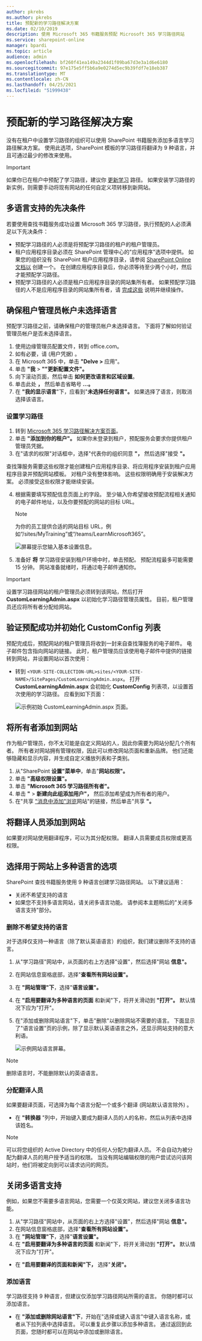 ```yaml
---
author: pkrebs
ms.author: pkrebs
title: 预配新的学习路径解决方案
ms.date: 02/10/2019
description: 使用 Microsoft 365 书籍服务预配 Microsoft 365 学习路径网站
ms.service: sharepoint-online
manager: bpardi
ms.topic: article
audience: admin
ms.openlocfilehash: bf260f41ea149a2344d1f09ba67d3e3a1d6e6180
ms.sourcegitcommit: 97e175e5ff5b6a9e0274d5ec9b39fdf7e18eb387
ms.translationtype: MT
ms.contentlocale: zh-CN
ms.lasthandoff: 04/25/2021
ms.locfileid: "51999438"
---
```

# <a name="provision-a-new-learning-pathways-solution"></a>预配新的学习路径解决方案 
没有在租户中设置学习路径的组织可以使用 SharePoint 书籍服务添加多语言学习路径解决方案。 使用此选项，SharePoint 模板的学习路径将翻译为 9 种语言，并且可通过最少的修改来使用。 

> [!IMPORTANT]
> 如果你已在租户中预配了学习路径，建议你 [更新学习](custom_update.md) 路径。 如果安装学习路径的新实例，则需要手动将现有网站的任何自定义项转移到新网站。 

## <a name="prerequisites-for-multilingual-support"></a>多语言支持的先决条件
 
若要使用查找书籍服务成功设置 Microsoft 365 学习路径，执行预配的人必须满足以下先决条件：   
 
- 预配学习路径的人必须是将预配学习路径的租户的租户管理员。  
- 租户应用程序目录必须在 SharePoint 管理中心的"应用程序"选项中提供。 如果您的组织没有 SharePoint 租户应用程序目录，请参阅 [SharePoint Online 文档以](/sharepoint/use-app-catalog) 创建一个。 在创建应用程序目录后，你必须等待至少两个小时，然后才能预配学习路径。  
- 预配学习路径的人必须是租户应用程序目录的网站集所有者。 如果预配学习路径的人不是应用程序目录的网站集所有者，请 [完成这些](addappadmin.md) 说明并继续操作。 

## <a name="ensure-the-tenant-admin-account-doesnt-have-a-language-selected"></a>确保租户管理员帐户未选择语言
预配学习路径之前，请确保租户的管理员帐户未选择语言。 下面将了解如何验证管理员帐户是否未选择语言。 
1.  使用边缘管理员配置文件，转到 office.com。
2.  如有必要，请 (用户凭据) 。
3.  在 Microsoft 365 中，单击 **"Delve >** 应用"。 
4.  单击 **"我**  >  **""更新配置文件"。**
5.  向下滚动页面，然后单击 **如何更改语言和区域设置**。
6.  单击此处 **，** 然后单击省略号 **...。**
7.  在 **"我的显示语言**"下，应看到"**未选择任何语言"。** 如果选择了语言，则取消选择该语言。

### <a name="to-provision-learning-pathways"></a>设置学习路径

1. 转到 [Microsoft 365 学习路径解决方案页面](https://lookbook.microsoft.com/details/3df8bd55-b872-4c9d-88e3-6b2f05344239)。
2. 单击 **"添加到你的租户"。** 如果你未登录到租户，预配服务会要求你提供租户管理员凭据。 
3. 在"请求的权限"对话框中，选择"代表你的组织同意 **"，** 然后选择"接受 **"。**

查找簿服务需要这些权限才能创建租户应用程序目录、将应用程序安装到租户应用程序目录并预配网站模板。 对租户没有整体影响。 这些权限明确用于安装解决方案。 必须接受这些权限才能继续安装。

4. 根据需要填写预配信息页面上的字段。 至少输入你希望接收预配流程相关通知的电子邮件地址，以及你要预配的网站的目标 URL。  
   > [!NOTE]
   > 为你的员工提供合适的网站目标 URL，例如“/sites/MyTraining”或“/teams/LearnMicrosoft365”。

   ![屏幕提示您输入基本设置信息。](media/inst_options.png)

6. 准备好 **将** 学习路径安装到租户环境中时，单击预配。  预配流程最多可能需要 15 分钟。 网站准备就绪时，将通过电子邮件通知你。 

> [!IMPORTANT]
> 设置学习路径网站的租户管理员必须转到该网站，然后打开 **CustomLearningAdmin.aspx** 以初始化学习路径管理员属性。 目前，租户管理员还应将所有者分配给网站。 

## <a name="validate-provisioning-success-and-initialize-the-customconfig-list"></a>验证预配成功并初始化 CustomConfig 列表

预配完成后，预配网站的租户管理员将收到一封来自查找簿服务的电子邮件。 电子邮件包含指向网站的链接。 此时，租户管理员应该使用电子邮件中提供的链接转到网站，并设置网站以首次使用：

- 转到 `<YOUR-SITE-COLLECTION-URL>sites/<YOUR-SITE-NAME>/SitePages/CustomLearningAdmin.aspx`。 打开 **CustomLearningAdmin.aspx** 会初始化 **CustomConfig** 列表项，以设置首次使用的学习路径。 应看到如下页面：

   ![示例初始 CustomLearningAdmin.aspx 页面。](media/cg-adminapppage.png)

## <a name="add-owners-to-site"></a>将所有者添加到网站
作为租户管理员，你不太可能是自定义网站的人，因此你需要为网站分配几个所有者。 所有者对网站拥有管理权限，因此可以修改网站页面和重新品牌。 他们还能够隐藏和显示内容，并生成自定义播放列表和子类别。  

1. 从"SharePoint **设置"菜单中**，单击"**网站权限"。**
2. 单击 **"高级权限设置"。**
3. 单击 **"Microsoft 365 学习路径所有者"。**
4. 单击 **"**  >  **新建向此组添加用户"，** 然后添加希望成为所有者的用户。 
5. 在"共享 ["消息中添加"浏览](custom_exploresite.md)网站"的链接，然后单击"共享 **"。**

## <a name="add-translators-to-the-site"></a>将翻译人员添加到网站
如果要对网站使用翻译程序，可以为其分配权限。 翻译人员需要成员权限或更高权限。 

## <a name="choose-options-for-using-multiple-languages-on-the-site"></a>选择用于网站上多种语言的选项
SharePoint 查找书籍服务使用 9 种语言创建学习路径网站。 以下建议适用：
- 关闭不希望支持的语言
- 如果您不支持多语言网站，请关闭多语言功能。 请参阅本主题稍后的"关闭多语言支持"部分。

### <a name="remove-languages-you-dont-want-to-support"></a>删除不希望支持的语言
对于选择仅支持一种语言（除了默认英语语言）的组织，我们建议删除不支持的语言。 
1. 从"学习路径"网站中，从页面的右上方选择"设置"，然后选择"网站 **信息"。**
2. 在网站信息窗格底部，选择"**查看所有网站设置"。**
3. 在 **"网站管理"下**，选择"**语言设置"。**
4. 在 **"启用要翻译为多种语言的页面** 和新闻"下，将开关滑动到 **"打开"。** 默认情况下应为"打开"。
5. 在"添加或删除网站语言"下，单击"删除"以删除网站不需要的语言。 下面显示了"语言设置"页的示例，除了显示默认英语语言之外，还显示网站支持的意大利语。

   ![示例网站语言屏幕。](media/custom_update_ml_langsettings.png)

> [!NOTE]
> 删除语言时，不能删除默认的英语语言。 

### <a name="assign-translators"></a>分配翻译人员
如果要翻译页面，可选择为每个语言分配一个或多个翻译 (网站默认语言除外) 。 
- 在 **"转换器** "列中，开始键入要成为翻译人员的人的名称，然后从列表中选择该姓名。 

> [!NOTE]
> 可以将您组织的 Active Directory 中的任何人分配为翻译人员。 不会自动为被分配为翻译人员的用户授予适当的权限。 当没有网站编辑权限的用户尝试访问该网站时，他们将被定向到可以请求访问的网页。

## <a name="turn-off-multilingual-support"></a>关闭多语言支持
例如，如果您不需要多语言网站，您需要一个仅英文网站，建议您关闭多语言功能。 

1. 从"学习路径"网站中，从页面的右上方选择"设置"，然后选择"网站 **信息"。**
2. 在网站信息窗格底部，选择"**查看所有网站设置"。**
3. 在 **"网站管理"下**，选择"**语言设置"。**
4. 在 **"启用要翻译为多种语言的页面** 和新闻"下，将开关滑动到 **"打开"。** 默认情况下应为"打开"。
- 在 **"启用要翻译的页面和新闻"下，** 选择"**关闭"。** 

### <a name="add-languages"></a>添加语言
学习路径支持 9 种语言，但建议仅添加学习路径网站所需的语言。 你随时都可以添加语言。 
- 在 **"添加或删除网站语言"下**，开始在"选择或键入语言"中键入语言名称，或者从下拉列表中选择语言。 可以重复此步骤以添加多种语言。 通过返回到此页面，您随时都可以在网站中添加或删除语言。